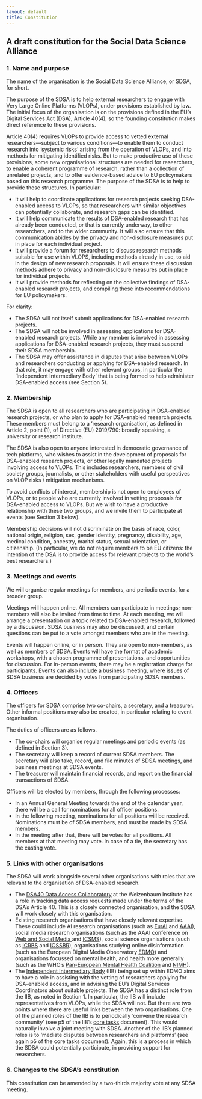 ```yaml
---
layout: default
title: Constitution
---
```


## A draft constitution for the Social Data Science Alliance

### 1. Name and purpose

The name of the organisation is the Social Data Science Alliance, or SDSA, for short. 

The purpose of the SDSA is to help external researchers to engage with Very Large Online Platforms (VLOPs), under provisions established by law. The initial focus of the organisation is on the provisions defined in the EU’s Digital Services Act (DSA), Article 40(4), so the founding constitution makes direct reference to these provisions. 

Article 40(4) requires VLOPs to provide access to vetted external researchers—subject to various conditions—to enable them to conduct research into ‘systemic risks’ arising from the operation of VLOPs, and into methods for mitigating identified risks. But to make productive use of these provisions, some new organisational structures are needed for researchers, to enable a coherent programme of research, rather than a collection of unrelated projects, and to offer evidence-based advice to EU policymakers based on this research programme. The purpose of the SDSA is to help to provide these structures. In particular: 
- It will help to coordinate applications for research projects seeking DSA-enabled access to VLOPs, so that researchers with similar objectives can potentially collaborate, and research gaps can be identified.  
- It will help communicate the results of DSA-enabled research that has already been conducted, or that is currently underway, to other researchers, and to the wider community. It will also ensure that this communication abides by the privacy and non-disclosure measures put in place for each individual project. 
- It will provide a forum for researchers to discuss research methods suitable for use within VLOPS, including methods already in use, to aid in the design of new research proposals. It will ensure these discussion methods adhere to privacy and non-disclosure measures put in place for individual projects. 
- It will provide methods for reflecting on the collective findings of DSA-enabled research projects, and compiling these into recommendations for EU policymakers. 

For clarity:
- The SDSA will not itself submit applications for DSA-enabled research projects. 
- The SDSA will not be involved in assessing applications for DSA-enabled research projects. While any member is involved in assessing applications for DSA-enabled research projects, they must suspend their SDSA membership. 
- The SDSA may offer assistance in disputes that arise between VLOPs and researchers conducting or applying for DSA-enabled research. In that role, it may engage with other relevant groups, in particular the ‘Independent Intermediary Body’ that is being formed to help administer DSA-enabled access (see Section 5). 

### 2. Membership
The SDSA is open to all researchers who are participating in DSA-enabled research projects, or who plan to apply for DSA-enabled research projects. These members must belong to a ‘research organisation’, as defined in Article 2, point (1), of Directive (EU) 2019/790: broadly speaking, a university or research institute. 

The SDSA is also open to anyone interested in democratic governance of tech platforms, who wishes to assist in the development of proposals for DSA-enabled research projects, or other legally mandated projects involving access to VLOPs. This includes researchers, members of civil society groups, journalists, or other stakeholders with useful perspectives on VLOP risks / mitigation mechanisms.

To avoid conflicts of interest, membership is not open to employees of VLOPs, or to people who are currently involved in vetting proposals for DSA-enabled access to VLOPs. But we wish to have a productive relationship with these two groups, and we invite them to participate at events (see Section 3 below). 

Membership decisions will not discriminate on the basis of race, color, national origin, religion, sex, gender identity, pregnancy, disability, age, medical condition, ancestry, marital status, sexual orientation, or citizenship. (In particular, we do not require members to be EU citizens: the intention of the DSA is to provide access for relevant projects to the world’s best researchers.) 

### 3. Meetings and events 
We will organise regular meetings for members, and periodic events, for a broader group. 

Meetings will happen online. All members can participate in meetings; non-members will also be invited from time to time. At each meeting, we will arrange a presentation on a topic related to DSA-enabled research, followed by a discussion. SDSA business may also be discussed, and certain questions can be put to a vote amongst members who are in the meeting. 

Events will happen online, or in person. They are open to non-members, as well as members of SDSA. Events will have the format of academic workshops, with a chosen programme of presentations, and opportunities for discussion. For in-person events, there may be a registration charge for participants. Events can also include a business meeting, where issues of SDSA business are decided by votes from participating SDSA members. 

### 4. Officers
The officers for SDSA comprise two co-chairs, a secretary, and a treasurer. Other informal positions may also be created, in particular relating to event organisation. 

The duties of officers are as follows. 
- The co-chairs will organise regular meetings and periodic events (as defined in Section 3). 
- The secretary will keep a record of current SDSA members. The secretary will also take, record, and file minutes of SDSA meetings, and business meetings at SDSA events. 
- The treasurer will maintain financial records, and report on the financial transactions of SDSA. 

Officers will be elected by members, through the following processes: 
- In an Annual General Meeting towards the end of the calendar year, there will be a call for nominations for all officer positions. 
- In the following meeting, nominations for all positions will be received. Nominations must be of SDSA members, and must be made by SDSA members. 
- In the meeting after that, there will be votes for all positions. All members at that meeting may vote. In case of a tie, the secretary has the casting vote. 

### 5. Links with other organisations
The SDSA will work alongside several other organisations with roles that are relevant to the organisation of DSA-enabled research. 
- The <a href="https://dsa40collaboratory.eu/">DSA40 Data Access Collaboratory</a> at the Weizenbaum Institute has a role in tracking data access requests made under the terms of the DSA’s Article 40. This is a closely connected organisation, and the SDSA will work closely with this organisation. 
- Existing research organisations that have closely relevant expertise. These could include AI research organisations (such as <a href="https://eurai.org">EurAI</a> and <a href="https://aaai.org">AAAI</a>), social media research organisations (such as the AAAI conference on <a href="https://www.icwsm.org/2024/index.html/">Web and Social Media </a>and <a href="https://socialmediaandsociety.org/about/">ICSMS</a>), social science organisations (such as [ICRBS](https://www.icrbs.org/) and [IOSSBR](https://www.iossbr.com/)), organisations studying online disinformation (such as the European Digital Media Observatory [EDMO](https://edmo.eu/)) and organisations focussed on mental health, and health more generally (such as the WHO’s [Pan-European Mental Health Coalition](https://www.who.int/europe/initiatives/the-pan-european-mental-health-coalition) and [NIMH](https://www.nimh.nih.gov/)). 
- The [Independent Intermediary Body](https://edmo.eu/edmo-news/launch-of-the-edmo-working-group-for-the-creation-of-an-independent-intermediary-body-to-support-research-on-digital-platforms/) (IIB) being set up within EDMO aims to have a role in assisting with the vetting of researchers applying for DSA-enabled access, and in advising the EU’s Digital Services Coordinators about suitable projects. The SDSA has a distinct role from the IIB, as noted in Section 1. In particular, the IIB will include representatives from VLOPs, while the SDSA will not. But there are two points where there are useful links between the two organisations. One of the planned roles of the IIB is to periodically ‘convene the research community’ (see p5 of the IIB’s [core tasks](https://edmo.eu/wp-content/uploads/2023/09/Creating-an-Independent-Intermediary-Body-to-Facilitate-Platform-Research69.pdf) document). This would naturally involve a joint meeting with SDSA. Another of the IIB’s planned roles is to ‘mediate disputes between researchers and platforms’ (see again p5 of the core tasks document). Again, this is a process in which the SDSA could potentially participate, in providing support for researchers. 

### 6. Changes to the SDSA’s constitution
This constitution can be amended by a two-thirds majority vote at any SDSA meeting. 
